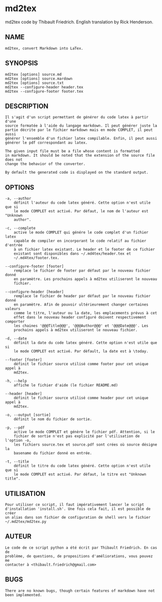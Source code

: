 md2tex
======
md2tex code by Thibault Friedrich. English translation by Rick Henderson.

## NAME

	
	md2tex, convert Markdown into LaTex.

## SYNOPSIS

	md2tex [options] source.md 
	md2tex [options] source.mardown
	md2tex [options] source.txt
	md2tex --configure-header header.tex
	md2tex --configure-footer footer.tex

## DESCRIPTION

    Il s'agit d'un script permettant de générer du code latex à partir d'une
    source formatée à l'aide du langage markdown. Il peut générer juste la
    partie décrite par le fichier markdown mais en mode COMPLET, il peut aussi
    générer l'ensemble d'un fichier latex compilable. Enfin, il peut aussi
    générer le pdf correspondant au latex.

	The given input file must be a file whose content is formatted
	in markdown. It should be noted that the extension of the source file does not 
	change the behavior of the converter.

	By default the generated code is displayed on the standard output.

## OPTIONS
	
	-a, --author
        définit l'auteur du code latex généré. Cette option n'est utile que si
        le mode COMPLET est activé. Par défaut, le nom de l'auteur est "Unknown
        author".

	-c, --complete
		active le mode COMPLET qui génére le code complet d'un fichier latex
		capable de compiler en incorporant le code relatif au fichier d'entrée
		à un fichier latex existant. Le header et le footer de ce fichier
		existant sont disponibles dans ~/.md4tex/header.tex et
		~/.md4tex/footer.tex.
	
	--configure-footer [footer]
        remplace le fichier de footer par défaut par le nouveau fichier donné
        en paramètre. Les prochains appels à md2tex utiliseront le nouveau
        fichier.

	--configure-header [header]
        remplace le fichier de header par défaut par le nouveau fichier donné
        en paramètre. Afin de pouvoir ultérieurement changer certaines valeurs
        comme le titre, l'auteur ou la date, les emplacements prévus à cet
        effet dans le nouveau header configuré doivent respectivement comporter
        les chaines '@@@Title@@@', '@@@Author@@@' et '@@@Date@@@'. Les
        prochains appels à md2tex utiliseront le nouveau fichier.

	-d, --date
        définit la date du code latex généré. Cette option n'est utile que si
        le mode COMPLET est activé. Par défault, la date est à \today.

    --footer [footer]
        définit le fichier source utilisé comme footer pour cet unique appel à
        md2tex.

    -h, --help
        affiche le fichier d'aide (le fichier README.md)

    --header [header]
        définit le fichier source utilisé comme header pour cet unique appel à
        md2tex.
         
	-o, --output [sortie]
		définit le nom du fichier de sortie. 

	-p, --pdf
		active le mode COMPLET et génère le fichier pdf. Attention, si le
		fichier de sortie n'est pas explicité par l'utilisation de l'option -o,
		les fichiers source.tex et source.pdf sont crées où source désigne la
		basename du fichier donné en entrée.

	-t, --title
        définit le titre du code latex généré. Cette option n'est utile que si
        le mode COMPLET est activé. Par défaut, le titre est "Unknown title".

## UTILISATION

    Pour utiliser ce script, il faut impérativement lancer le script
    d'installation 'install.sh'. Une fois cela fait, il est possible de créer
    un alias dans son fichier de configuration de shell vers le fichier
    ~/.md2tex/md2tex.py

## AUTEUR

    Le code de ce script python a été écrit par Thibault Friedrich.	En cas de
    problème, de questions, de propositions d'améliorations, vous pouvez me
    contacter à <thibault.friedrich@gmail.com>

## BUGS

	There are no known bugs, though certain features of markdown have not been implemented.



